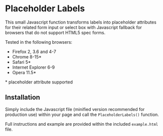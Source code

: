 # Placeholder Labels

This small Javascript function transforms labels into placeholder attributes for their related form input or select box with Javascript fallback for browsers that do not support HTML5 spec forms.

Tested in the following browsers:

* Firefox 2, 3.6 and 4-7
* Chrome 8-15*
* Safari 5*
* Internet Explorer 6-9
* Opera 11.5*

\* placeholder attribute supported

## Installation

Simply include the Javascript file (minified version recommended for production use) within your page and call the `PlaceholderLabels()` function.

Full instructions and example are provided within the included `example.html` file.